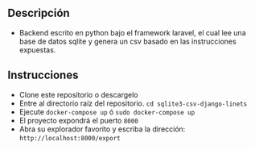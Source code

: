 
## Descripción

  - Backend escrito en python bajo el framework laravel, el cual lee una base de datos sqlite y genera un csv basado en las instrucciones expuestas.

## Instrucciones

- Clone este repositorio o descargelo
- Entre al directorio raíz del repositorio. ```cd sqlite3-csv-django-linets```
- Ejecute ```docker-compose up``` ó ```sudo docker-compose up```
- El proyecto expondrá el puerto ```8000```
- Abra su explorador favorito y escriba la dirección: ```http://localhost:8000/export```
